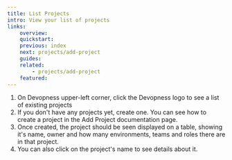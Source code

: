 ```yaml
---
title: List Projects
intro: View your list of projects
links:
    overview:
    quickstart:
    previous: index
    next: projects/add-project
    guides:
    related:
        - projects/add-project
    featured:
---
```


1. On Devopness upper-left corner, click the Devopness logo to see a list of existing projects
2. If you don't have any projects yet, create one. You can see how to create a project in the Add Project documentation page.
3. Once created, the project should be seen displayed on a table, showing it's name, owner and how many environments, teams and roles there are in that project.
4. You can also click on the project's name to see details about it.
